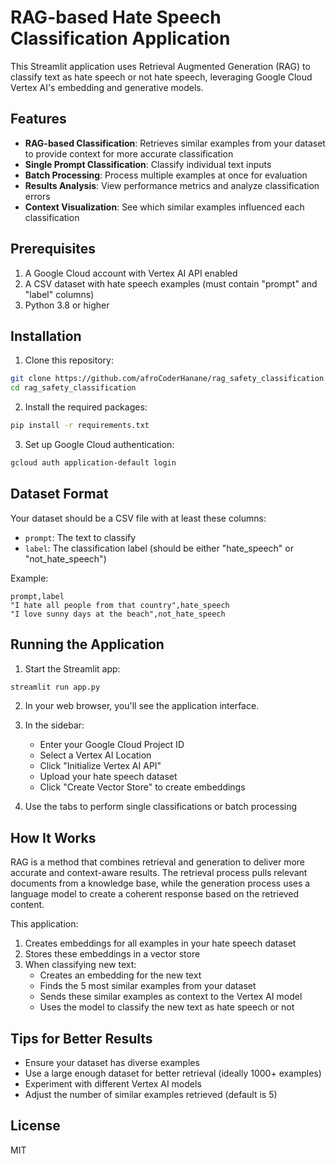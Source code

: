 # RAG-based Hate Speech Classification Application

This Streamlit application uses Retrieval Augmented Generation (RAG) to classify text as hate speech or not hate speech, leveraging Google Cloud Vertex AI's embedding and generative models.

## Features

- **RAG-based Classification**: Retrieves similar examples from your dataset to provide context for more accurate classification
- **Single Prompt Classification**: Classify individual text inputs
- **Batch Processing**: Process multiple examples at once for evaluation
- **Results Analysis**: View performance metrics and analyze classification errors
- **Context Visualization**: See which similar examples influenced each classification

## Prerequisites

1. A Google Cloud account with Vertex AI API enabled
2. A CSV dataset with hate speech examples (must contain "prompt" and "label" columns)
3. Python 3.8 or higher

## Installation

1. Clone this repository:
```bash
git clone https://github.com/afroCoderHanane/rag_safety_classification.git
cd rag_safety_classification
```

2. Install the required packages:
```bash
pip install -r requirements.txt
```

3. Set up Google Cloud authentication:
```bash
gcloud auth application-default login
```

## Dataset Format

Your dataset should be a CSV file with at least these columns:
- `prompt`: The text to classify
- `label`: The classification label (should be either "hate_speech" or "not_hate_speech")

Example:
```
prompt,label
"I hate all people from that country",hate_speech
"I love sunny days at the beach",not_hate_speech
```

## Running the Application

1. Start the Streamlit app:
```bash
streamlit run app.py
```

2. In your web browser, you'll see the application interface.

3. In the sidebar:
   - Enter your Google Cloud Project ID
   - Select a Vertex AI Location
   - Click "Initialize Vertex AI API"
   - Upload your hate speech dataset
   - Click "Create Vector Store" to create embeddings

4. Use the tabs to perform single classifications or batch processing

## How It Works

RAG is a method that combines retrieval and generation to deliver more accurate and context-aware results. The retrieval process pulls relevant documents from a knowledge base, while the generation process uses a language model to create a coherent response based on the retrieved content.

This application:
1. Creates embeddings for all examples in your hate speech dataset
2. Stores these embeddings in a vector store
3. When classifying new text:
   - Creates an embedding for the new text
   - Finds the 5 most similar examples from your dataset
   - Sends these similar examples as context to the Vertex AI model
   - Uses the model to classify the new text as hate speech or not

## Tips for Better Results

- Ensure your dataset has diverse examples
- Use a large enough dataset for better retrieval (ideally 1000+ examples)
- Experiment with different Vertex AI models
- Adjust the number of similar examples retrieved (default is 5)

## License

MIT